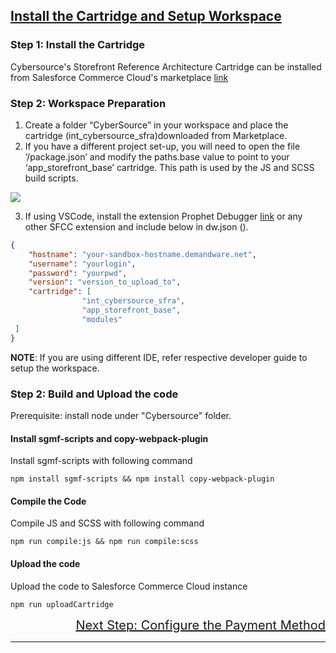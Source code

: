 ## <ins>Install the Cartridge and Setup Workspace

### Step 1: Install the Cartridge
Cybersource's Storefront Reference Architecture Cartridge can be installed from Salesforce Commerce Cloud's marketplace [link](https://appexchange.salesforce.com/listingDetail?listingId=a0N3u00000RZaiQEAT&tab=e)

### Step 2: Workspace Preparation
1. Create a folder “CyberSource” in your workspace and place the cartridge (int_cybersource_sfra)downloaded from Marketplace. 
2. If you have a different project set-up, you will need to open the file ‘/package.json’ and modify the paths.base value to point to your ‘app_storefront_base’ cartridge. This path is used by the JS and SCSS build scripts. 

![](CyberSource/documentation/markdown/Images/Workspace_Preparation.png)

3. If using VSCode, install the extension Prophet Debugger [link]((https://marketplace.visualstudio.com/items?itemName=SqrTT.prophet)) or any other SFCC extension and include below in dw.json (). 
``` JSON
{
    "hostname": "your-sandbox-hostname.demandware.net",
    "username": "yourlogin",
    "password": "yourpwd",
    "version": "version_to_upload_to",
    "cartridge": [
                "int_cybersource_sfra",
                "app_storefront_base",
                "modules"
 ]
}
```
**NOTE**: If you are using different IDE, refer respective developer guide to setup the workspace. 

### Step 2: Build and Upload the code
Prerequisite: install node under "Cybersource" folder.
#### Install sgmf-scripts and copy-webpack-plugin
Install sgmf-scripts with following command 

    npm install sgmf-scripts && npm install copy-webpack-plugin

#### Compile the Code
Compile JS and SCSS with following command

    npm run compile:js && npm run compile:scss

#### Upload the code
Upload the code to Salesforce Commerce Cloud instance

    npm run uploadCartridge


<div style="text-align: right;font-size: 20px" ><a href="Configure-payment-method.md">Next Step: Configure the Payment Method</a></div> 



---
